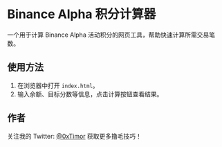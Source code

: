 # Binance Alpha 积分计算器
一个用于计算 Binance Alpha 活动积分的网页工具，帮助快速计算所需交易笔数。

## 使用方法
1. 在浏览器中打开 `index.html`。
2. 输入余额、目标分数等信息，点击计算按钮查看结果。

## 作者
关注我的 Twitter: [@0xTimor](https://x.com/0xTimor) 获取更多撸毛技巧！
